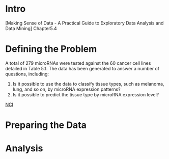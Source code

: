 # Intro
[Making Sense of Data - A Practical Guide to Exploratory Data Analysis and Data Mining]
Chapter5.4

# Defining the Problem
A total of 279 microRNAs were tested against the 60 cancer cell lines detailed in Table 5.1.
The data has been generated to answer a number of questions, including:
1. Is it possible to use the data to classify tissue types, such as melanoma, lung, and so on, by microRNA expression patterns?
2. Is it possible to predict the tissue type by microRNA expression level?

[NCI](https://discover.nci.nih.gov/cellminer/)

# Preparing the Data

# Analysis

